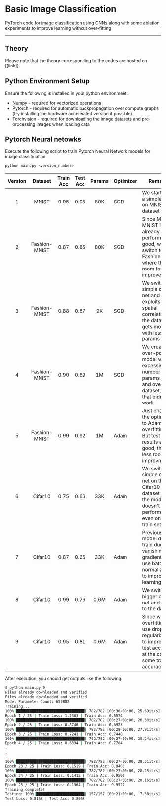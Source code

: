 
# Basic Image Classification

PyTorch code for image classification using CNNs along with some ablation experiments to improve learning without over-fitting

---

## Theory

Please note that the theory corresponding to the codes are hosted on [[link]]

## Python Environment Setup

Ensure the following is installed in your python environment:

- Numpy - required for vectorized operations
- Pytorch - required for automatic backpropagation over compute graphs (try installing the hardware accelerated version if possible)
- Torchvision - required for downloading the image datasets and pre-processing images when loading data

## Pytorch Neural netowks

Execute the following script to train Pytorch Neural Network models for image classification:

```bash
python main.py <version_number>
```

|Version|Dataset|Train Acc|Test Acc|Params|Optimizer|Remarks|
|:-----:|:-----------:|:-------:|:------:|:----:|---------|----|
|1      |MNIST        |0.95     |0.95    |80K   |SGD      |We start with a simple MLP on MNIST dataset|
|2      |Fashion-MNIST|0.87     |0.85    |80K   |SGD      |Since MLP on MNIST is already performing good, we switch to FashionMNIST where there is room for improvement|
|3      |Fashion-MNIST|0.88     |0.87    |9K    |SGD      |We switch to a simple conv-net and which exploits spatial correlation in the data, and gets more acc with less params|
|4      |Fashion-MNIST|0.90     |0.89    |1M    |SGD      |We create an over-powered model with excessive number of params to try and overfit to dataset, but that didn't work|
|5      |Fashion-MNIST|0.99     |0.92    |1M    |Adam     |Just changing the optimizer to Adam led to overfitting. But test results also good, thus less room for improvment|
|6      |Cifar10      |0.75     |0.66    |33K   |Adam     |We switch to a simple conv-net on the Cifar10 dataset but the model doesn't perform well even on the train set|
|7      |Cifar10      |0.87     |0.66    |33K   |Adam     |Previous model didn't train due to vanishing gradient. We use batch normalization to improve learning|
|8      |Cifar10      |0.99     |0.76    |0.6M  |Adam     |We switch to a bigger conv-net and overfit to the dataset|
|9      |Cifar10      |0.95     |0.81    |0.6M  |Adam     |Since we are overfitting, we use dropout regularization to improve test accuracy at the cost of some training accuracy|

After execution, you should get outputs like the following:

```bash
$ python main.py 9
Files already downloaded and verified
Files already downloaded and verified
Model Parameter Count: 655882
Training...
100%|███████████████████████████████| 782/782 [00:30<00:00, 25.69it/s]
Epoch 1 / 25 | Train Loss: 1.2303 | Train Acc: 0.5574
100%|███████████████████████████████| 782/782 [00:27<00:00, 28.30it/s]
Epoch 2 / 25 | Train Loss: 0.8746 | Train Acc: 0.6923
100%|███████████████████████████████| 782/782 [00:28<00:00, 27.91it/s]
Epoch 3 / 25 | Train Loss: 0.7241 | Train Acc: 0.7448
100%|███████████████████████████████| 782/782 [00:27<00:00, 28.24it/s]
Epoch 4 / 25 | Train Loss: 0.6334 | Train Acc: 0.7784
.
.
.
100%|███████████████████████████████| 782/782 [00:27<00:00, 28.31it/s]
Epoch 23 / 25 | Train Loss: 0.1519 | Train Acc: 0.9480
100%|███████████████████████████████| 782/782 [00:27<00:00, 28.25it/s]
Epoch 24 / 25 | Train Loss: 0.1412 | Train Acc: 0.9501
100%|███████████████████████████████| 782/782 [00:27<00:00, 28.16it/s]
Epoch 25 / 25 | Train Loss: 0.1364 | Train Acc: 0.9527
Training complete!
Testing: 100%|██████████████████████| 157/157 [00:21<00:00,  7.38it/s]
Test Loss: 0.8168 | Test Acc: 0.8058
```
